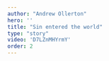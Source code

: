 ```yaml
---
author: "Andrew Ollerton"
hero: ''
title: "Sin entered the world"
type: "story"
video: 'D7LZnMHYrmY'
order: 2
---
```

